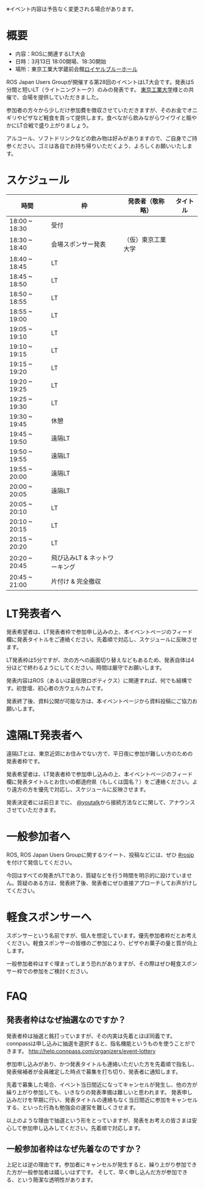 ※イベント内容は予告なく変更される場合があります。

# 概要

- 内容：ROSに関連するLT大会
- 日時：3月13日 18:00開場、18:30開始
- 場所：東京工業大学蔵前会館[ロイヤルブルーホール](http://www.somuka.titech.ac.jp/ttf/floor/index.html)

ROS Japan Users Groupが開催する第28回のイベントはLT大会です。発表は5分間と短いLT（ライトニングトーク）のみの発表です。
[東京工業大学](https://www.titech.ac.jp)様との共催で、会場を提供していただきました。

参加者の方々から少しだけ参加費を徴収させていただきますが、そのお金でオニギリやピザなど軽食を買って提供します。食べながら飲みながらワイワイと賑やかにLT合戦で盛り上がりましょう。

アルコール、ソフトドリンクなどの飲み物は好みがありますので、ご自身でご持参ください。ゴミは各自でお持ち帰りいただくよう、よろしくお願いいたします。

# スケジュール

時間 | 枠 | 発表者（敬称略） | タイトル
-----|----|------------------|----------
18:00 ~ 18:30 | 受付 | | |
18:30 ~ 18:40 | 会場スポンサー発表 | （仮）東京工業大学 | |
18:40 ~ 18:45 | LT |
18:45 ~ 18:50 | LT |
18:50 ~ 18:55 | LT |
18:55 ~ 19:00 | LT |
19:05 ~ 19:10 | LT |
19:10 ~ 19:15 | LT |
19:15 ~ 19:20 | LT |
19:20 ~ 19:25 | LT |
19:25 ~ 19:30 | LT |
19:30 ~ 19:45 | 休憩 | | |
19:45 ~ 19:50 | 遠隔LT |
19:50 ~ 19:55 | 遠隔LT |
19:55 ~ 20:00 | 遠隔LT |
20:00 ~ 20:05 | 遠隔LT |
20:05 ~ 20:10 | LT |
20:10 ~ 20:15 | LT |
20:15 ~ 20:20 | LT |
20:20 ~ 20:45 | 飛び込みLT & ネットワーキング | | |
20:45 ~ 21:00 | 片付け & 完全撤収 | | |

# LT発表者へ
発表希望者は、LT発表者枠で参加申し込みの上、本イベントページのフィード欄に発表タイトルをご連絡ください。先着順で対応し、スケジュールに反映させます。

LT発表枠は5分ですが、次の方への画面切り替えなどもあるため、発表自体は4分ほどで終わるようにしてください。時間は厳守でお願いします。

発表内容はROS（あるいは最低限ロボティクス）に関連すれば、何でも結構です。初登壇、初心者の方ウェルカムです。

発表終了後、資料公開が可能な方は、本イベントページから資料投稿にご協力お願いします。

# 遠隔LT発表者へ
遠隔LTとは、東京近郊にお住みでない方で、平日夜に参加が難しい方のための発表者枠です。

発表希望者は、LT発表者枠で参加申し込みの上、本イベントページのフィード欄に発表タイトルとお住いの都道府県（もしくは国名？）をご連絡ください。より遠方の方を優先で対応し、スケジュールに反映させます。

発表決定者には前日までに、 [@youtalk](http://twitter.com/youtalk)から接続方法などに関して、アナウンスさせていただきます。

# 一般参加者へ
ROS, ROS Japan Users Groupに関するツイート、投稿などには、ぜひ [#rosjp](https://twitter.com/hashtag/rosjp) を付けて発信してください。

今回はすべての発表がLTであり、質疑などを行う時間を明示的に設けていません。質疑のある方は、発表終了後、発表者にぜひ直接アプローチしてお声がけしてください。

# 軽食スポンサーへ
スポンサーという名前ですが、個人を想定しています。優先参加者枠だとお考えください。軽食スポンサーの皆様のご参加により、ピザやお菓子の量と質が向上します。

一般参加者枠はすぐ埋まってしまう恐れがありますが、その際はぜひ軽食スポンサー枠での参加をご検討ください。

# FAQ

## 発表者枠はなぜ抽選なのですか？

発表者枠は抽選と銘打っていますが、その内実は先着とほぼ同義です。
connpassは申し込みに抽選を選択すると、指名機能というものを使うことができます。
http://help.connpass.com/organizers/event-lottery

参加申し込みがあり、かつ発表タイトルも連絡いただいた方を先着順で指名し、発表候補者が全員確定した時点で募集を打ち切り、発表者に通知します。

先着で募集した場合、イベント当日間近になってキャンセルが発生し、他の方が繰り上がり参加しても、いきなりの発表準備は難しいと思われます。
発表申し込みだけを早期に行い、発表タイトルの連絡もなく当日間近に参加をキャンセルする、といった行為も勉強会の運営を難しくさせます。

以上のような理由で抽選という形をとっていますが、発表をお考えの皆さまは安心して参加申し込みしてください。先着順で対応します。

## 一般参加者枠はなぜ先着なのですか？

上記とは逆の理由です。参加者にキャンセルが発生すると、繰り上がり参加できた方が一般参加者は嬉しいはずです。
そして、早く申し込んだ方が参加できる、という簡潔な透明性があります。
